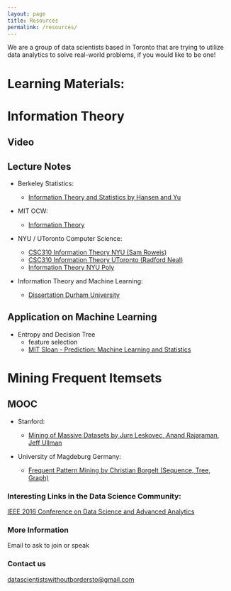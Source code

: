 ```yaml
---
layout: page
title: Resources
permalink: /resources/
---
```


We are a group of data scientists based in Toronto that are trying to utilize data analytics to solve real-world problems, if you would like to be one!

# Learning Materials:

# Information Theory

Video
---

Lecture Notes
---
* Berkeley Statistics: 
  * [Information Theory and Statistics by Hansen and Yu](http://www.stat.berkeley.edu/~binyu/summer08/L1P1.pdf)

* MIT OCW:
  * [Information Theory](https://ocw.mit.edu/courses/electrical-engineering-and-computer-science/6-441-information-theory-spring-2010/lecture-notes/)
  
* NYU / UToronto Computer Science:
  * [CSC310 Information Theory NYU (Sam Roweis)](https://www.cs.nyu.edu/~roweis/csc310-2005/lectures.html)
  * [CSC310 Information Theory UToronto (Radford Neal)](http://www.cs.toronto.edu/~radford/csc310/index.html)
  * [Information Theory NYU Poly](http://www.cims.nyu.edu/~chou/notes/infotheory.pdf)
  
* Information Theory and Machine Learning:
  * [Dissertation Durham University](https://community.dur.ac.uk/d.p.kaye/dissertation/dissertation.pdf)

Application on Machine Learning
---
* Entropy and Decision Tree
  * feature selection
  * [MIT Sloan - Prediction: Machine Learning and Statistics](https://ocw.mit.edu/courses/sloan-school-of-management/15-097-prediction-machine-learning-and-statistics-spring-2012/lecture-notes/MIT15_097S12_lec08.pdf)
  
  
# Mining Frequent Itemsets

MOOC
---
* Stanford:
  * [Mining of Massive Datasets by Jure Leskovec, Anand Rajaraman, Jeff Ullman](http://www.mmds.org/)
  
* University of Magdeburg Germany:
  * [Frequent Pattern Mining by Christian Borgelt (Sequence, Tree, Graph)](http://www.borgelt.net/slides/fpm4.pdf)

### Interesting Links in the Data Science Community:

[IEEE 2016 Conference on Data Science and Advanced Analytics](https://www.ualberta.ca/~dsaa16/ataglance.html)

### More Information

Email to ask to join or speak

### Contact us

[datascientistswithoutbordersto@gmail.com](mailto:datascientistswithoutbordersto@gmail.com)
